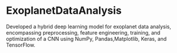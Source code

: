 # ExoplanetDataAnalysis
Developed a hybrid deep learning model for exoplanet data analysis, encompassing preprocessing, feature engineering, training, and optimization of a CNN using NumPy, Pandas,Matplotlib, Keras, and TensorFlow. 
